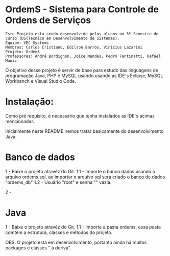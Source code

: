 # OrdemS - Sistema para Controle de Ordens de Serviços

	Este Projeto esta sendo desenvolvido pelos alunos no 3º Semestre do curso TDS(Tecnico em Desenvolvimento de Sistemas).
	Equipe: VEC Systems
	Membros: Carlos Cristiano, Edilson Barros, Vinícius Lazarini
	Projeto: OrdemS
	Professores: André Bordignon, Joice Mendes, Pedro Fantinatti, Rafael Muniz

O objetivo desse projeto é servir de base para estudo das linguagens de programação Java, PHP e MySQL usando usando as IDE´s Eclipse, MySQL Workbanch e Visual Studio Code.

 # Instalação:

Como pré requisito, é necessário que tenha instalados as IDE´s acimas mencionadas.

Inicialmente neste README iremos tratar basicamente do desenvolvimento Java.

# Banco de dados

1 - Baixe o projeto atravéz do Git.
	1.1 - Importe o banco dados usando o arquivo ordems.sql.
			ao importar o arquivo sql será criado o banco de dados "ordems_db"
	1.2 - Usuário "root" e senha "" vazia.
	
2 - 

# Java

1 - Baixe o projeto atravéz do Git.
	1.1 - Importe a pasta ordems, essa pasta comtém a estrutura, classes e métodos do projeto.
	

OBS. O projeto está em desenvolvimento, portanto ainda há muitos packages e classes " à deriva".	

